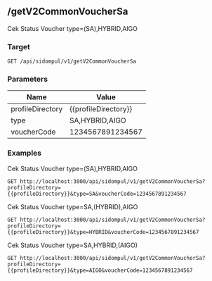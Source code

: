 ## /getV2CommonVoucherSa
Cek Status Voucher type&#x3D;(SA),HYBRID,AIGO

### Target
```
GET /api/sidompul/v1/getV2CommonVoucherSa
```

### Parameters
Name | Value
--- | ---
profileDirectory|{{profileDirectory}}
type|SA,HYBRID,AIGO
voucherCode|1234567891234567



### Examples
Cek Status Voucher type&#x3D;(SA),HYBRID,AIGO
```
GET http://localhost:3000/api/sidompul/v1/getV2CommonVoucherSa?profileDirectory={{profileDirectory}}&type=SA&voucherCode=1234567891234567
```

Cek Status Voucher type&#x3D;SA,(HYBRID),AIGO
```
GET http://localhost:3000/api/sidompul/v1/getV2CommonVoucherSa?profileDirectory={{profileDirectory}}&type=HYBRID&voucherCode=1234567891234567
```

Cek Status Voucher type&#x3D;SA,HYBRID,(AIGO)
```
GET http://localhost:3000/api/sidompul/v1/getV2CommonVoucherSa?profileDirectory={{profileDirectory}}&type=AIGO&voucherCode=1234567891234567
```

